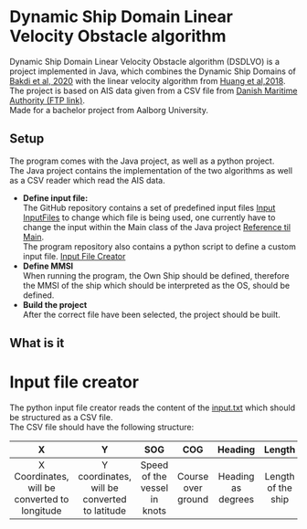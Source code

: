 # Dynamic Ship Domain Linear Velocity Obstacle algorithm
Dynamic Ship Domain Linear Velocity Obstacle algorithm (DSDLVO) is a project implemented in Java, which combines the Dynamic Ship Domains of [Bakdi et al, 2020](https://www.mdpi.com/2077-1312/8/1/5) with the linear velocity algorithm from [Huang et al,2018](https://www.sciencedirect.com/science/article/abs/pii/S0029801818300015). <br>
The project is based on AIS data given from a CSV file from [Danish Maritime Authority (FTP link)](ftp://ftp.ais.dk/ais_data/).<br>
Made for a bachelor project from Aalborg University.

## Setup
The program comes with the Java project, as well as a python project.<br>
The Java project contains the implementation of the two algorithms as well as a CSV reader which read the AIS data.

* **Define input file:**<br>
  The GitHub repository contains a set of predefined input files [Input InputFiles](https://github.com/dkalaxdk/P6-Projekt/tree/master/InputFiles) to change which file is being used, one currently have to change the input within the Main class of the Java project [Reference til Main](https://www.youtube.com/watch?v=dQw4w9WgXcQ). <br>
  The program repository also contains a python script to define a custom input file. [Input File Creator](#input-file-creator)<br>
* **Define MMSI**<br>
  When running the program, the Own Ship should be defined, therefore the MMSI of the ship which should be interpreted as the OS, should be defined.
* **Build the project**<br>
  After the correct file have been selected, the project should be built. <br>





## What is it




# Input file creator

The python input file creator reads the content of the [input.txt](https://github.com/dkalaxdk/P6-Projekt/blob/master/DataGenerator/input.txt) which should be structured as a CSV file. <br>
The CSV file should have the following structure: <br>

**X**|**Y**|**SOG**|**COG**|**Heading**|**Length**|**Width**
:-----:|:-----:|:-----:|:-----:|:-----:|:-----:|:-----:
X Coordinates, will be converted to longitude |Y coordinates, will be converted to latitude |Speed of the vessel in knots| Course over ground | Heading as degrees| Length of the ship | Width of the ship<br>
